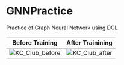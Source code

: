 # GNNPractice
Practice of Graph Neural Network using DGL



Before Training           |  After Trainining
:-------------------------:|:-------------------------:
![KC_Club_before](https://github.com/AvisP/GNNPractice/tree/main/Images/KarateClub_Diagram1.png) | ![KC_Club_after](https://github.com/AvisP/PyTorchPractice/blob/master/VAE_MNIST/KarateClub_AfterTraining.png) 
